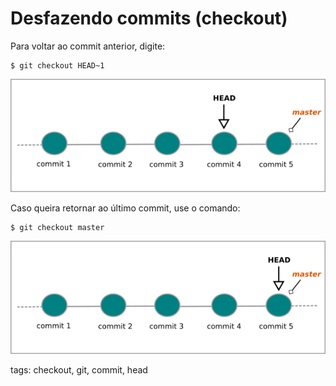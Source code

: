 # Desfazendo commits (checkout)

Para voltar ao commit anterior, digite:
```
$ git checkout HEAD~1
```

![voltando ao commit anterior](./img/commitGit2.png)

Caso queira retornar ao último commit, use o comando:
```
$ git checkout master
```

![head no último commit](./img/commitGit1.png)

tags: checkout, git, commit, head
